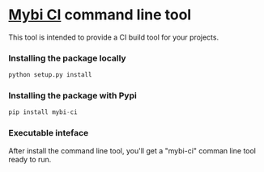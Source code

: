 # [Mybi CI] command line tool

This tool is intended to provide a CI build tool for your projects.

### Installing the package locally
```python
python setup.py install
```

### Installing the package with Pypi
```python
pip install mybi-ci
```

### Executable inteface

After install the command line tool, you'll get a "mybi-ci" comman line tool ready to run.


[Mybi CI]: <https://www.mybi.es>
